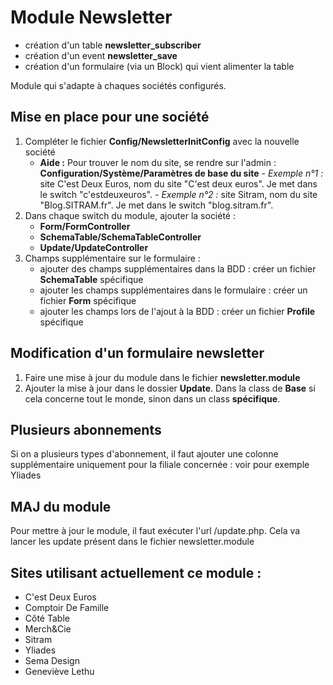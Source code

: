 # Module Newsletter

- création d'un table **newsletter_subscriber**
- création d'un event **newsletter_save**
- création d'un formulaire (via un Block) qui vient alimenter la table

Module qui s'adapte à chaques sociétés configurés.

## Mise en place pour une société

1. Compléter le fichier **Config/NewsletterInitConfig** avec la nouvelle société
    - **Aide :** Pour trouver le nom du site, se rendre sur l'admin : **Configuration/Système/Paramètres de base du site**
          - *Exemple n°1 :* site C'est Deux Euros, nom du site "C'est deux euros". Je met dans le switch "c'estdeuxeuros".
          - *Exemple n°2 :* site Sitram, nom du site "Blog.SITRAM.fr". Je met dans le switch "blog.sitram.fr".
2. Dans chaque switch du module, ajouter la société :
    - **Form/FormController**
    - **SchemaTable/SchemaTableController**
    - **Update/UpdateController**
3. Champs supplémentaire sur le formulaire : 
    - ajouter des champs supplémentaires dans la BDD : créer un fichier **SchemaTable** spécifique
    - ajouter les champs supplémentaires dans le formulaire : créer un fichier **Form** spécifique
    - ajouter les champs lors de l'ajout à la BDD : créer un fichier **Profile** spécifique

## Modification d'un formulaire newsletter

1. Faire une mise à jour du module dans le fichier **newsletter.module**
2. Ajouter la mise à jour dans le dossier **Update**. Dans la class de **Base** si cela concerne tout le monde, sinon dans
un class **spécifique**.

## Plusieurs abonnements

Si on a plusieurs types d'abonnement, il faut ajouter une colonne supplémentaire uniquement pour la filiale concernée 
: voir pour exemple Yliades 

## MAJ du module

Pour mettre à jour le module, il faut exécuter l'url /update.php. Cela va lancer les update présent dans
le fichier newsletter.module

## Sites utilisant actuellement ce module :

* C'est Deux Euros
* Comptoir De Famille
* Côté Table
* Merch&Cie
* Sitram
* Yliades
* Sema Design
* Geneviève Lethu
